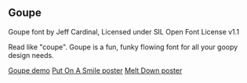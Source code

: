 ## Goupe
Goupe font by Jeff Cardinal, Licensed under SIL Open Font License v1.1

Read like "coupe". Goupe is a fun, funky flowing font for all your goopy design needs.

[Goupe demo](example-usage/GoupeDemo.png)
[Put On A Smile poster](example-usage/PutOnASmile.png)
[Melt Down poster](example-usage/MeltDown.png)